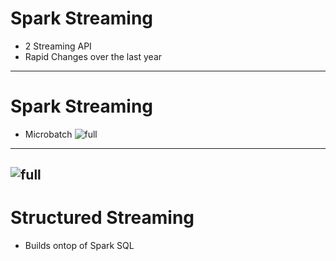 # Spark Streaming
* 2 Streaming API
* Rapid Changes over the last year

---
# Spark Streaming
* Microbatch 
![full](/Images/BigData/spark-structured-streaming.png)
---

![full](/Images/BigData/spark-structured-streaming-unbounded-table.png)
---


# Structured Streaming
* Builds ontop of Spark SQL